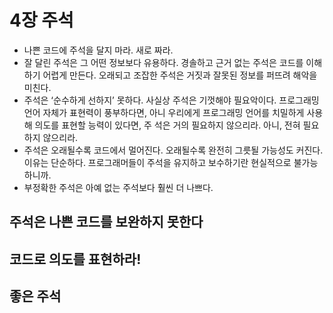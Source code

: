 # 4장 주석

- 나쁜 코드에 주석을 달지 마라. 새로 짜라.
- 잘 달린 주석은 그 어떤 정보보다 유용하다. 경솔하고 근거 없는 주석은 코드를 이해하기 어렵게 만든다. 오래되고 조잡한 주석은 거짓과 잘못된 정보를 퍼뜨려 해악을 미친다.
- 주석은 ‘순수하게 선하지’ 못하다. 사실상 주석은 기껏해야 필요악이다. 프로그래밍 언어 자체가 표현력이 풍부하다면, 아니 우리에게 프로그래밍 언어를 치밀하게 사용해 의도를 표현할 능력이 있다면, 주 석은 거의 필요하지 않으리라. 아니, 전혀 필요하지 않으리라.
- 주석은 오래될수록 코드에서 멀어진다. 오래될수록 완전히 그릇될 가능성도 커진다. 이유는 단순하다. 프로그래머들이 주석을 유지하고 보수하기란 현실적으로 불가능하니까.
- 부정확한 주석은 아예 없는 주석보다 훨씬 더 나쁘다.

## 주석은 나쁜 코드를 보완하지 못한다

## 코드로 의도를 표현하라!

## 좋은 주석
